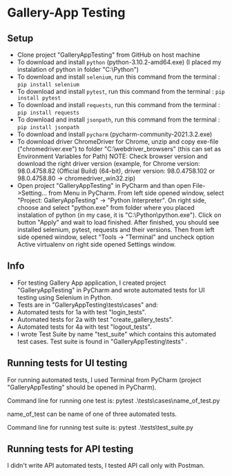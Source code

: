 
# Gallery-App Testing

## Setup

* Clone project "GalleryAppTesting" from GitHub on host machine
* To download and install `python` (python-3.10.2-amd64.exe) (I placed my instalation of python in folder "C:\Python")
* To download and install `selenium`, run this command from the terminal : `pip install selenium`
* To download and install `pytest`, run this command from the terminal : `pip install pytest`
* To download and install `requests`, run this command from the terminal : `pip install requests`
* To download and install `jsonpath`, run this command from the terminal : `pip install jsonpath`
* To download and install `pycharm` (pycharm-community-2021.3.2.exe)
* To download driver ChromeDriver for Chrome, unzip and copy exe-file ("chromedriver.exe") to folder "C:\webdriver_browsers" (this can set as Environment Variables for Path) NOTE: Check browser version and download the right driver version (example, for Chrome version: 98.0.4758.82 (Official Build) (64-bit), driver version: 98.0.4758.102 or 98.0.4758.80 -> chromedriver_win32.zip)
* Open project "GalleryAppTesting" in PyCharm and than open File->Setting... from Menu in PyCharm. From left side opened window, select "Project: GalleryAppTesting" -> "Python Interpreter". On right side, choose and select "python.exe" from folder where you placed instalation of python (in my case, it is "C:\Python\python.exe"). Click on button "Apply" and wait to load finished. After finished, you should see installed selenium, pytest, requests and their versions. Then from left side opened window, select "Tools -> "Terminal" and uncheck option Active virtualenv on right side opened Settings window.


## Info

* For testing Gallery App application, I created project "GalleryAppTesting" in PyCharm and wrote automated tests for UI testing using Selenium in Python.
* Tests are in "GalleryAppTesting\tests\cases" and:
* Automated tests for 1a with test "login_tests".
* Automated tests for 2a with test "create_gallery_tests".
* Automated tests for 4a with test "logout_tests".
* I wrote Test Suite by name "test_suite" which contains this automated test cases. Test suite is found in "GalleryAppTesting\tests" .


## Running tests for UI testing

For running automated tests, I used Terminal from PyCharm (project "GalleryAppTesting" should be opened in PyCharm).

Command line for running one test is:
pytest .\tests\cases\name_of_test.py

name_of_test can be name of one of three automated tests.

Command line for running test suite is:
pytest .\tests\test_suite.py


## Running tests for API testing

I didn't write API automated tests, I tested API call only with Postman.
